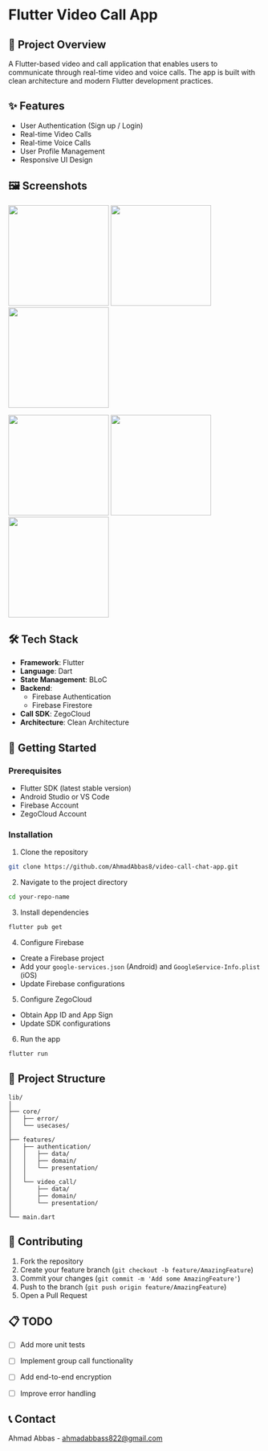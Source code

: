 # Flutter Video Call App

## 📱 Project Overview

A Flutter-based video and call application that enables users to communicate through real-time video and voice calls. The app is built with clean architecture and modern Flutter development practices.

## ✨ Features

- User Authentication (Sign up / Login)
- Real-time Video Calls
- Real-time Voice Calls
- User Profile Management
- Responsive UI Design

## 🖼 Screenshots

<p float="left">
  <img src="https://github.com/user-attachments/assets/9be3b754-ce8d-48a6-b98d-50fca78a8c3b" width="200" />
  <img src="https://github.com/user-attachments/assets/80600473-840c-4992-9769-1b5df81d3c6a" width="200" />
  <img src="https://github.com/user-attachments/assets/1f048afa-0bc3-47a3-a939-a646a73ae8f1" width="200" />
</p>
<p float="left">
 <img src="https://github.com/user-attachments/assets/c0db2876-26ab-49ab-b4ae-87791adb9749" width="200" />
  <img src="https://github.com/user-attachments/assets/bf3fc207-c7a4-414f-b58c-9b9a02e0905e" width="200" />
  <img src="https://github.com/user-attachments/assets/5045f4e6-b70a-4995-88b1-106c471d74b9" width="200" />
</p>

## 🛠 Tech Stack

- **Framework**: Flutter
- **Language**: Dart
- **State Management**: BLoC
- **Backend**:
    - Firebase Authentication
    - Firebase Firestore
- **Call SDK**: ZegoCloud
- **Architecture**: Clean Architecture

## 🚀 Getting Started

### Prerequisites

- Flutter SDK (latest stable version)
- Android Studio or VS Code
- Firebase Account
- ZegoCloud Account

### Installation

1. Clone the repository
```bash
git clone https://github.com/AhmadAbbas8/video-call-chat-app.git
```

2. Navigate to the project directory
```bash
cd your-repo-name
```

3. Install dependencies
```bash
flutter pub get
```

4. Configure Firebase
- Create a Firebase project
- Add your `google-services.json` (Android) and `GoogleService-Info.plist` (iOS)
- Update Firebase configurations

5. Configure ZegoCloud
- Obtain App ID and App Sign
- Update SDK configurations

6. Run the app
```bash
flutter run
```

## 📂 Project Structure

```
lib/
│
├── core/
│   ├── error/
│   └── usecases/
│
├── features/
│   ├── authentication/
│   │   ├── data/
│   │   ├── domain/
│   │   └── presentation/
│   │
│   └── video_call/
│       ├── data/
│       ├── domain/
│       └── presentation/
│
└── main.dart
```

## 🤝 Contributing

1. Fork the repository
2. Create your feature branch (`git checkout -b feature/AmazingFeature`)
3. Commit your changes (`git commit -m 'Add some AmazingFeature'`)
4. Push to the branch (`git push origin feature/AmazingFeature`)
5. Open a Pull Request

## 📋 TODO

- [ ] Add more unit tests
- [ ] Implement group call functionality
- [ ] Add end-to-end encryption
- [ ] Improve error handling


## 📞 Contact

Ahmad Abbas - ahmadabbass822@gmail.com
